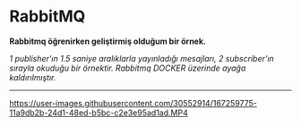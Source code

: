 # RabbitMQ
**Rabbitmq öğrenirken geliştirmiş olduğum bir örnek.**

*1 publisher'ın 1.5 saniye aralıklarla yayınladığı mesajları, 2 subscriber'ın sırayla okuduğu bir örnektir.* 
*Rabbitmq DOCKER üzerinde ayağa kaldırılmıştır.*

<hr/>

https://user-images.githubusercontent.com/30552914/167259775-11a9db2b-24d1-48ed-b5bc-c2e3e95ad1ad.MP4
